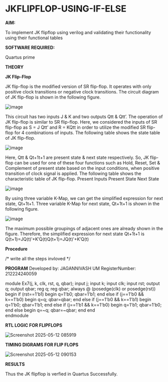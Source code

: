 # JKFLIPFLOP-USING-IF-ELSE

**AIM:** 

To implement  JK flipflop using verilog and validating their functionality using their functional tables

**SOFTWARE REQUIRED:**

Quartus prime

**THEORY**

**JK Flip-Flop**

JK flip-flop is the modified version of SR flip-flop. It operates with only positive clock transitions or negative clock transitions. The circuit diagram of JK flip-flop is shown in the following figure.

![image](https://github.com/naavaneetha/JKFLIPFLOP-USING-IF-ELSE/assets/154305477/a649c30b-232b-4558-b188-fd6c09845180)


This circuit has two inputs J & K and two outputs Qtt & Qtt’. The operation of JK flip-flop is similar to SR flip-flop. Here, we considered the inputs of SR flip-flop as S = J Qtt’ and R = KQtt in order to utilize the modified SR flip-flop for 4 combinations of inputs. The following table shows the state table of JK flip-flop.

![image](https://github.com/naavaneetha/JKFLIPFLOP-USING-IF-ELSE/assets/154305477/c4360742-e8a8-4937-b089-c46c0433f9a3)

 
Here, Qtt & Qt+1t+1 are present state & next state respectively. So, JK flip-flop can be used for one of these four functions such as Hold, Reset, Set & Complement of present state based on the input conditions, when positive transition of clock signal is applied. The following table shows the characteristic table of JK flip-flop. Present Inputs Present State Next State
 
![image](https://github.com/naavaneetha/JKFLIPFLOP-USING-IF-ELSE/assets/154305477/6c275261-a6d5-4c37-a3a7-1e88ca11c4cd)

By using three variable K-Map, we can get the simplified expression for next state, Qt+1t+1. Three variable K-Map for next state, Qt+1t+1 is shown in the following figure.
 
![image](https://github.com/naavaneetha/JKFLIPFLOP-USING-IF-ELSE/assets/154305477/5174f41b-0ce0-4329-a372-6d1943ea6673)

The maximum possible groupings of adjacent ones are already shown in the figure. Therefore, the simplified expression for next state Qt+1t+1 is Q(t+1)=JQ(t)′+K′Q(t)Q(t+1)=JQ(t)′+K′Q(t)

**Procedure**

/* write all the steps invloved */

**PROGRAM**
 Developed by: JAGANNIVASH UM   RegisterNumber: 212224240059

module Ex7(j, k, clk, rst, q, qbar);
    input j;
    input k;
    input clk;
    input rst;
    output q;
    output qbar;
     reg q;
     reg qbar;
     always @ (posedge(clk) or posedge(rst))  begin
     if (rst==1'b1)
     begin
     q=1'b0;
     qbar=1'b1;
     end
     else if (j==1'b0 && k==1'b0)
     begin
     q=q;
     qbar=qbar;
     end
     else if (j==1'b0 && k==1'b1)
     begin
     q=1'b0;
     qbar=1'b1;
     end
     else if (j==1'b1 && k==1'b0)
     begin
     q=1'b1;
     qbar=1'b0;
     end
     else
     begin
     q=~q;
     qbar=~qbar;
     end
     end    
     endmodule

     
**RTL LOGIC FOR FLIPFLOPS**

![Screenshot 2025-05-12 085919](https://github.com/user-attachments/assets/d735ed45-18f3-42a0-9147-d0dbac00091a)


**TIMING DIGRAMS FOR FLIP FLOPS**

![Screenshot 2025-05-12 090153](https://github.com/user-attachments/assets/67986de1-d255-457d-9014-77fa67407661)

**RESULTS**

Thus the JK flipflop is verfied in Quartus Successfully.
